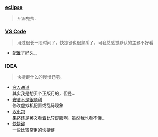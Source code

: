 ### [eclipse](https://www.eclipse.org)
> 开源免费，

### [VS Code](https://code.visualstudio.com)
> 用过很长一段时间了，快捷键也很熟悉了，可我总感觉默认的主题不好看
+ [配置](../IDE/VS%20Code/config.md)了好久...

### [IDEA](https://www.jetbrains.com)
> 快捷键什么的慢慢记吧。
+ [穷人通道](http://idea.lanyus.com)  
  其实我是想买个正版用的，但是...
+ [安装不是很顺利](../IDE/IDEA/config.md)  
  修改虚拟机配置或乱码现象
+ [汉化包](https://github.com/GoodSix/Hello/releases/tag/IDEA-2018.3%E6%B1%89%E5%8C%96%E5%8C%85)  
  果然还是英文看着比较舒服啊，虽然我也看不懂...
+ [快捷键](../IDE/IDEA/keymap.md)  
  一些比较常用的快捷键
